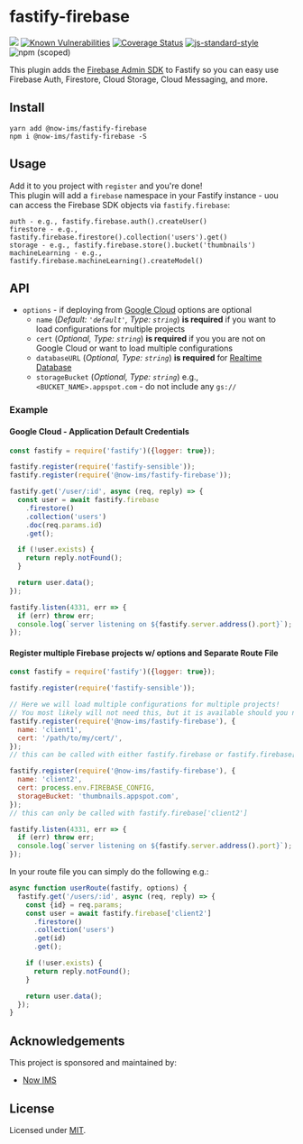 # fastify-firebase

![](https://github.com/now-ims/fastify-firebase/workflows/ci/badge.svg)
[![Known Vulnerabilities](https://snyk.io/test/github/now-ims/fastify-firebase/badge.svg?targetFile=package.json)](https://snyk.io/test/github/now-ims/fastify-firebase?targetFile=package.json)
[![Coverage Status](https://coveralls.io/repos/github/now-ims/fastify-firebase/badge.svg?branch=master)](https://coveralls.io/github/now-ims/fastify-firebase?branch=master)
[![js-standard-style](https://img.shields.io/badge/code%20style-standard-brightgreen.svg?style=flat)](http://standardjs.com/)
![npm (scoped)](https://img.shields.io/npm/v/@now-ims/fastify-firebase?color=E55812)

This plugin adds the [Firebase Admin SDK](https://firebase.google.com/docs/admin/setup) to Fastify so you can easy use Firebase Auth, Firestore, Cloud Storage, Cloud Messaging, and more.

## Install

```
yarn add @now-ims/fastify-firebase
npm i @now-ims/fastify-firebase -S
```

## Usage

Add it to you project with `register` and you're done!  
This plugin will add a `firebase` namespace in your Fastify instance - uou can access the Firebase SDK objects via `fastify.firebase`:

```
auth - e.g., fastify.firebase.auth().createUser()
firestore - e.g., fastify.firebase.firestore().collection('users').get()
storage - e.g., fastify.firebase.store().bucket('thumbnails')
machineLearning - e.g., fastify.firebase.machineLearning().createModel()
```

## API

- `options` - if deploying from [Google Cloud](https://cloud.google.com) options are optional
  - `name` (_Default: `'default'`, Type: `string`_) **is required** if you want to load configurations for multiple projects
  - `cert` (_Optional, Type: `string`_) **is required** if you you are not on Google Cloud or want to load multiple configurations
  - `databaseURL` (_Optional, Type: `string`_) **is required** for [Realtime Database](https://firebase.google.com/docs/database/admin/start)
  - `storageBucket` (_Optional, Type: `string`_) e.g., `<BUCKET_NAME>.appspot.com` - do not include any `gs://`

### Example

#### Google Cloud - Application Default Credentials

```js
const fastify = require('fastify')({logger: true});

fastify.register(require('fastify-sensible'));
fastify.register(require('@now-ims/fastify-firebase'));

fastify.get('/user/:id', async (req, reply) => {
  const user = await fastify.firebase
    .firestore()
    .collection('users')
    .doc(req.params.id)
    .get();

  if (!user.exists) {
    return reply.notFound();
  }

  return user.data();
});

fastify.listen(4331, err => {
  if (err) throw err;
  console.log(`server listening on ${fastify.server.address().port}`);
});
```

#### Register multiple Firebase projects w/ options and Separate Route File

```js
const fastify = require('fastify')({logger: true});

fastify.register(require('fastify-sensible'));

// Here we will load multiple configurations for multiple projects!
// You most likely will not need this, but it is available should you need it.
fastify.register(require('@now-ims/fastify-firebase'), {
  name: 'client1',
  cert: '/path/to/my/cert/',
});
// this can be called with either fastify.firebase or fastify.firebase['client1']

fastify.register(require('@now-ims/fastify-firebase'), {
  name: 'client2',
  cert: process.env.FIREBASE_CONFIG,
  storageBucket: 'thumbnails.appspot.com',
});
// this can only be called with fastify.firebase['client2']

fastify.listen(4331, err => {
  if (err) throw err;
  console.log(`server listening on ${fastify.server.address().port}`);
});
```

In your route file you can simply do the following e.g.:

```js
async function userRoute(fastify, options) {
  fastify.get('/users/:id', async (req, reply) => {
    const {id} = req.params;
    const user = await fastify.firebase['client2']
      .firestore()
      .collection('users')
      .get(id)
      .get();

    if (!user.exists) {
      return reply.notFound();
    }

    return user.data();
  });
}
```

## Acknowledgements

This project is sponsored and maintained by:

- [Now IMS](https://nowims.com)

## License

Licensed under [MIT](./LICENSE).
